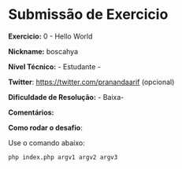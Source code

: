 # Submissão de Exercicio

**Exercicio:** 0 - Hello World

**Nickname:** boscahya

**Nível Técnico:** - Estudante -

**Twitter**: https://twitter.com/pranandaarif (opcional)

**Dificuldade de Resolução:** - Baixa-

**Comentários:**

**Como rodar o desafio**: 

Use o comando abaixo: 
```bash
php index.php argv1 argv2 argv3
```
